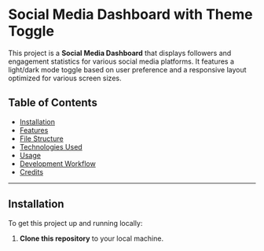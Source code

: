 # Social Media Dashboard with Theme Toggle

This project is a **Social Media Dashboard** that displays followers and engagement statistics for various social media platforms. It features a light/dark mode toggle based on user preference and a responsive layout optimized for various screen sizes.

## Table of Contents

- [Installation](#installation)
- [Features](#features)
- [File Structure](#file-structure)
- [Technologies Used](#technologies-used)
- [Usage](#usage)
- [Development Workflow](#development-workflow)
- [Credits](#credits)

---

## Installation

To get this project up and running locally:

1. **Clone this repository** to your local machine.
   ```bash
